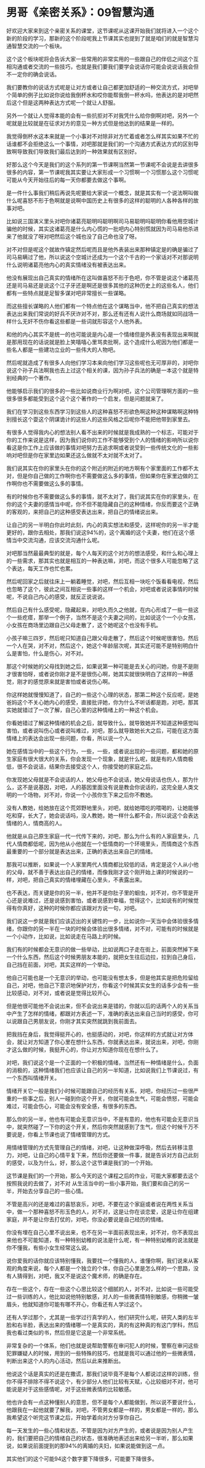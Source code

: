 # 男哥《亲密关系》：09智慧沟通

好欢迎大家来到这个亲密关系的课堂，这节课呢从这课开始我们就将进入一个这个新的阶段的学习，那新的这个阶段呢我上节课其实也提到了就是咱们的就是智慧沟通智慧交流的一个板块。

这个这个板块呢将会告诉大家一些常用的非常实用的一些跟自己的伴侣之间这个互相沟通或者交流的一些技巧，也就是我们要我们要学会说话你可能会说说话我会但不一定你的确会说话。

我们要教你的说话方式呢是让对方或者让自己都更加舒适的一种交流方式，对吧举个简单的例子比如说你说给我倒杯水和哎你能帮我倒一杯水吗，他表达的是对吧然后这个但是这两种表达方式呢一个就让人舒服。

另外一个就让人觉得本能的会有一些抗拒对不对我凭什么给你倒啊对吧，另外一个呢就是比较就是在征求对方的意见一种方式但是他达到的结果是一样的。

我觉得倒杯水这本来就是一个小事对不对除非对方忙着或者怎么样其实如果不忙的话谁都不会拒绝这么一个事情，对吧那就是我们的一个沟通方式表达方式的区别导致啊导致我们导致我们最后达到的一种效果就有区别好。

好那么这个今天是我们的这个系列的第一节课啊当然第一节课呢不会说是去讲很多很多的内容，第一节课呢我其实要让大家形成一个习惯啊一个习惯那么这个习惯呢可能从今天开始往后的每一天你都要去做这个事啊。

是一件什么事我们稍后再说先呢要给大家说一个概念，就是其实有一个说法啊叫做什么呢喜怒不形于色啊就是说啊中国历史上有很多的这样的聪明的人各种各样的故事对吧。

比如说三国演义里头对吧你诸葛亮聪明吗聪明啊司马易聪明吗聪明你看他用空城计骗他的时候，其实这诸葛亮是什么内心慌的一批吧内心特别慌就因为司马易他杀进来了他就没了呀对吧然后这个城也没了自己命也没了呀。

对不对但是呢这个就故作镇定然后呢而且是他外表装出来那种镇定是的确是骗过了司马易瞒过了他，所以说这个空城计还成为一个这个千古的一个家话对不对那说明什么说明诸葛亮他内心的真实情绪没有被表达出来。

他没有展现出自己真实的情绪所在这叫做喜怒不形于色吧，你不管是说这个诸葛亮还是司马易还是说这个江子牙还是啊还是很多其他的这种历史上的这些名人，他们都有一些特点就是足智多谋对吧非常擅长一些谋略。

而这些擅长谋略的人他们都有一个特点他在这个谋略当中，他不把自己真实的想法表达出来我们常说的好兵不厌诈对不对，那么还有还有人说什么商场就如同战场一样什么无奸不伤你看这些都是一些词就形容这个人他外表。

和他的内心其实不是统一的也可能说是内心是一个情绪但是外表没有表现出来啊就是那用现在的话说就是脸上笑嘻嘻心里骂卖批啊，这个造成什么呢因为他们都是一些名人都是一些建功立业的一些伟大的人物吧。

然后呢就造成了有很多人向他们学习本来向他们学习这些呢也无可厚非的，对吧你说这个孙子兵法啊我也去上过这个相关的课，因为孙子兵法的确是一本这个就是特别经典的一个著作。

他能够启示我们的很多的一些比如说商业行为啊对吧，这个公司管理啊方面的一些很多很多都能受到这个这个这个著作的一个启发，但是问题就来了。

我们在学习到这些东西学习到这些人的这种喜怒不形欲色啊这种这种谋略啊这种特别擅长这个耍这个阴谋诡计的这些人的这些风格之后呢你不能把他带到家里去。

有很多人觉得我内心的想法别人看不出来的时候就是我成熟的一个标志，可能对于你的工作来说是这样，因为我们说你的工作不能够受到个人的情绪的影响所以说你看这是你工作上应该做的事情对吧努力去追求啊或者说受到一些传统文化的一些影响对吧但是你在家里边如果还这么做就不太对就不太对了。

我们说其实在你的家里头在你的这个附近的附近的地方啊有个家里面的工作都不太对，但是你自己做的工作啊你也不需要做这么多的事情，但如果你在家里边做的工作啊你也不需要做这么多的事情。

有的时候你也不需要做这么多的事情，就不太对了，我们说其实在你的家里头，在你的这个夫妻的感情当中呢，你不但不能隐藏自己的这种情绪，你反而要这个正确的客观的，来把自己的这种感受表达出来，把自己的情绪说出来。

让自己的另一半明白你此时此刻，内心的真实想法和感受，这样呢你的另一半才能更好的，跟你去相处，那我们说这94%的，这个离婚的这个夫妻，他们在这个感情当中交流沟通，应该交流沟通什么呢。

对吧那当然最最典型的就是，每个人每天的这个对方的想法感受，和什么和心理上的一些需求，那其实也就是相互的一种表达嘛，对吧，而这个很多人可能忽略了这个表达，每天工作也忙也累。

然后呢回家之后就往床上一躺着睡觉，对吧，然后互相一块吃个饭看看电视，然后也忽略了这个，彼此之间互相说一些事的这样一个机会，对吧或者说说事情的时候呢，不说自己内心的感受，就反正说说说。

然后自己有什么感受呢，隐藏起来，对吧久而久之他就，在内心形成了一些一些这个一些疙瘩，那举一个例子，当然不是这个夫妻之间的，比如说这个一个小女孩，小女孩在商场里边跟自己父母走散了，这个她呢这个也没有手机。

小孩子嘛三四岁，然后呢只知道自己跟父母走散了，然后这个时候呢很害怕，然后一个人在哭，对不对，然后这个，她这个年龄层次呢，其实还可能不是特别明白什么是害怕，什么是伤心，对不对。

那这个时候她的父母找到她之后，如果说第一种可能是去关心的问她，你是不是刚才很害怕呀，或者说你刚才是不是很伤心啊，她其实就很快明白了这样的一种感觉，刚才的感觉原来就是害怕或者说伤心啊。

你这样她就慢慢知道了，自己的一些这个心理的状态，那第二种这个反应呢，是她爸妈这个不关心她内心的感受，直接批评她，你为什么不听话都是跑，对吧，那其实她就错过了一次了解，自己心里的这种情绪上的一种这个机会。

你看她错过了解这种情绪的机会之后，就导致什么，就导致她并不知道这种感觉叫害怕，或者说叫伤心或者说叫难过，对吧，那么就导致她长大之后，可能在这方面情绪上的表达会出现一些问题，你看，所以说一个人。

她在感情当中的一些这个行为，一些，一些，或者说出现的一些问题，都和她的原生家庭有很大很大的关系，你会发现一个现象，就是什么呢，就是有的人情商极低，很不会说话，结果你去接受这个人，你接受她的家庭之后。

你发现她父母就是不会说话的人，她父母也不会说话，她父母说话也伤人，那为什么，这不是说基因，对吧，人的基因里面没有说是教会你说话的，这完全是人类文明的一个场物，对不对，你说一个小孩你生下来之后你不教她。

没有人教她，给她放在这个荒郊野地里头，对吧，就给她喂吃的喂喝的，让她能够吃和穿，长大了，她会说话吗，没人教她，她一样什么都不会，所以说这个会表达情绪的人，情商高的人。

他就是从自己原生家庭一代一代传下来的，对吧，那么为什么有的人家庭里头，几代人情商都低呢，因为他从小他就在一个低情商的一个环境里头，而情商这个东西最重要的一个部分就是表达出来，正确的表达出来自己的情绪。

那我可以推断，如果说一个人家里两代人情商都比较低的话，肯定是这个人从小他的父母，就不善于表达出自己的情绪，而像我刚才这个刚开始上课的时候说的一样，对吧，把自己真实的情绪埋藏在心里头，不表露出来。

也不表达，而关键是你的另一半，他并不是你肚子里的蛔虫，对不对，你不管是开心还是说难过，还是说感到害怕，或者说感到幸福，觉得这个，比如说有的时候觉得有你真好，这种的时候你都应该跟对方说一句，对吧。

我们说这一步就是我们应该迈出的关键性的一步，比如说你一天当中会体验很多情绪，你跟你的另一半在一块的时候会体验出很多情绪，对不对，可能有的时候就是一个小动作，比如说，比如说走在马路上的时候。

我们有的时候都会无意识的做一些举动，比如说两口子走在街上，前面突然掉下来一个什么东西，然后这个时候男朋友本能的，就把女生往后边拉，拉到自己身后，自己挡在前面，对吧，其实这样的一个举动。

他自己可能也是一个无意识的举动，也可能没有想太多，但是他其实是把危险留给自己，对吧，他自己下意识地保护对方，你看这个时候其实女生的话多少会有一些比较感动，对不对，或者说是觉得比较开心。

但是他很可能他不会说出来，但不会说出来是错的，你就以后的话两个人的关系当中产生了怎样的情绪，都跟对方表述一下，准确的表达出来自己当时的感受，你可以说跟自己男朋友说，你刚才其实突然就跳到我前面去。

把我挡在身后，我觉得挺开心的，也挺感动的，对吧，你这样的方式就让对方体会，就让对方知道了你心里在想什么东西，你就表达出来，就说出来，对吧，你刚才这么做的时候，我挺开心的，你让对方知道你现在在想什么了。

对吧，我们说这个是一个正面的一个积极的情绪，当然还有一种情绪是什么，负面的消极的，这种情绪我们也应该让自己的另一半知道，比如说我们上节课说过，有一个东西叫情绪开关。

情绪开关它一般是我们小时候可能跟自己的经历有关系，对吧，你经历过一些很严重的一些事之后，别人一碰到你这个开关，你就可能会生气，可能会愤怒，可能会难过，可能会伤心，可能会没有安全感，有很多的东西。

那么你的另一半，他也有可能会无意识当中，不是有意的，他也有可能会无意识当中，就突然碰了一下你的这个开关，然后你突然就感到了生气，但这个时候千万不要说是，你看上节课也说了情绪管理的方式。

用情绪管理的方式先管理自己的情绪，对吧，让这种做深呼吸，然后去转移注意力，对吧，让自己的心情平复下来，然后你还要做一件事，就是告诉对方自己此刻的感受，以及为什么，好，那么这个这节课是我们的一个开始。

这节课是我们的一个开始，那么今天的这个课程之后的作业，可能大家都要去这个按照我说的去做了，对不对 从生活当中的一些小事开始，我们要和自己的另一半，开始去分享自己的一些心情。

不管是高兴的还是难过的喜怒哀乐，对吧，不要在这个家庭或者说在两性关系当中，做一个那种喜怒不形玉色的人，对不对，这是让你在谈恋爱，这是让你在组建家庭，并不是让你去打仗的，对吧，你没必要说是自己经历的情绪。

你没有埋在自己心里不说出来，也不在另一半面前表现出来，对不对，你不表现出来他也不可能知道，有一种特别幼稚的说法是什么呢，有一种特别幼稚的说法就是你不懂我，有些小女生经常这么说。

说你爱我的话你就应该特别懂我，我要找一个懂我的人，谁懂你啊，我们说来从客观的角度来说，每个人都是一个独立的个体，你自己心里是怎么样的一个思路，没有人猜得到，对吧，我又不是说这个魔术师，的确是存在。

存在一些这个，存在一些这个心思比较这个细腻的人，对不对，比如说一些可能受过一些训练的人，他比如说他特别敏感，对人的一些微表情特别敏感，你稍微一皱眉头，他就知道你可能有哪不开心，你看还有人学过这个。

还有人学过那个，尤其是一些学过行真学的人，他们研究什么呢，研究人类的左半脸和右半脸，表达出来的情绪哪一个是真实的，真的有这种真的有这门学科，然后我也看过类似的书，然后但是它这是一个非常系统。

非常复杂的一个体系，他们也就是说帮助警察在审问犯人的时候，警察在审问这些犯罪嫌疑人的时候，用到的一些特殊的技巧，也就是我可以通过他的一些微表情，判断出来这个人的内心活动，然后以此来推断出。

他说这个话是真实的还是在撒谎，那我们说毕竟不是每个人都说过这样的训练，但你不得不排除不得不说这个，有少部分人他们比较有天赋，心比较细对不对，他可能说是对于这些感情呢，对于这些微表情的比较敏感。

他也许会有一点这种懂别人的意思，但不是每个人都能做到，所以说不要说什么，他跟我在一起他就要了解我，对吧，不管男女都是一样的，男女都是一样的，那么我希望这个听完这节课之后，开始学着向对方分享你自己。

每一天发生的一些心情和状态，不管是因为对方产生的，或者说是因为别人产生的，我们要把自己的情绪自己的状态，很准确地表述出来给另一半听，那么如果说，如果说前面提到的那94%的离婚的夫妇，如果说能做到这一点。

其实他们的这个可能94这个数字要下降很多，可能要下降很多。